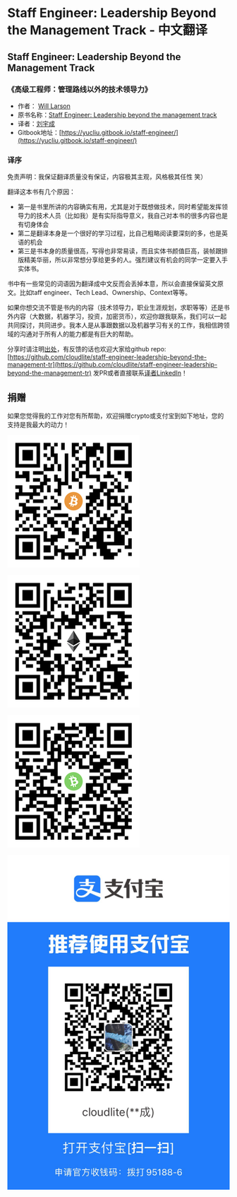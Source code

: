 # Staff Engineer: Leadership Beyond the Management Track  - 中文翻译

## Staff Engineer: Leadership Beyond the Management Track

### 《高级工程师：管理路线以外的技术领导力》

* 作者： [Will Larson](https://www.linkedin.com/in/will-larson-a44b543/)
* 原书名称：[Staff Engineer: Leadership beyond the management track](https://www.amazon.com/Staff-Engineer-Leadership-beyond-management/dp/1736417916/ref=pd_lpo_14_t_0/133-4952682-8709547)
* 译者：[刘宇成](https://www.linkedin.com/in/liuyucheng/)
* Gitbook地址：[https://yucliu.gitbook.io/staff-engineer/](https://yucliu.gitbook.io/staff-engineer/)

### 译序

免责声明：我保证翻译质量没有保证，内容极其主观，风格极其任性 笑）

翻译这本书有几个原因：

* 第一是书里所讲的内容确实有用，尤其是对于既想做技术，同时希望能发挥领导力的技术人员（比如我）是有实际指导意义，我自己对本书的很多内容也是有切身体会
* 第二是翻译本身是一个很好的学习过程，比自己粗略阅读要深刻的多，也是英语的机会
* 第三是书本身的质量很高，写得也非常易读，而且实体书颜值巨高，装帧跟排版精美华丽，所以非常想分享给更多的人。强烈建议有机会的同学一定要入手实体书。

书中有一些常见的词语因为翻译成中文反而会丢掉本意，所以会直接保留英文原文。比如taff engineer、Tech Lead、Ownership、Context等等。

如果你想交流不管是书内的内容（技术领导力，职业生涯规划，求职等等）还是书外内容（大数据，机器学习，投资，加密货币），欢迎你跟我联系，我们可以一起共同探讨，共同进步。我本人是从事跟数据以及机器学习有关的工作，我相信跨领域的沟通对于所有人的能力都是有巨大的帮助。

分享时请注明[出处](https://yucliu.gitbook.io/staff-engineer/)，有反馈的话也欢迎大家给github repo: [https://github.com/cloudlite/staff-engineer-leadership-beyond-the-management-tr](https://github.com/cloudlite/staff-engineer-leadership-beyond-the-management-tr) 发PR或者直接联系[译者LinkedIn](https://www.linkedin.com/in/liuyucheng/)！

## 捐赠

如果您觉得我的工作对您有所帮助，欢迎捐赠crypto或支付宝到如下地址，您的支持是我最大的动力！

![BTC: 33itepSrkC1sV4GHfEUEifruE82CAzxJ69](.gitbook/assets/image.png)

![ETH: 0x03490a0191f428145988E726e9BCdA7cD8Df86ae](.gitbook/assets/image%20%281%29.png)

![BCH: qpssxzmh5c3vs2pvsmwauam4lzw92qfe5qqk4dz86z](.gitbook/assets/image%20%282%29.png)

![&#x652F;&#x4ED8;&#x5B9D;](.gitbook/assets/image%20%2810%29.png)

